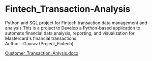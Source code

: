 # Fintech_Transaction-Analysis
Python and SQL project for Fintech transaction data management and analysis
This is a project to Develop a Python-based application to automate financial data analysis, reporting, and visualization for Mastercard's financial transactions.
<br>
Author - Gaurav (Project_Fintech)

[Customer_Transaction_Anlysis.docx](https://github.com/user-attachments/files/16203497/Customer_Transaction_Anlysis.docx)
